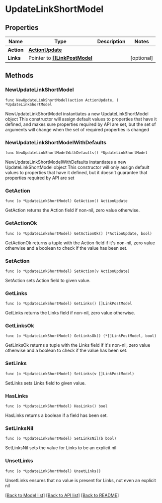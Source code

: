 # UpdateLinkShortModel

## Properties

Name | Type | Description | Notes
------------ | ------------- | ------------- | -------------
**Action** | [**ActionUpdate**](ActionUpdate.md) |  | 
**Links** | Pointer to [**[]LinkPostModel**](LinkPostModel.md) |  | [optional] 

## Methods

### NewUpdateLinkShortModel

`func NewUpdateLinkShortModel(action ActionUpdate, ) *UpdateLinkShortModel`

NewUpdateLinkShortModel instantiates a new UpdateLinkShortModel object
This constructor will assign default values to properties that have it defined,
and makes sure properties required by API are set, but the set of arguments
will change when the set of required properties is changed

### NewUpdateLinkShortModelWithDefaults

`func NewUpdateLinkShortModelWithDefaults() *UpdateLinkShortModel`

NewUpdateLinkShortModelWithDefaults instantiates a new UpdateLinkShortModel object
This constructor will only assign default values to properties that have it defined,
but it doesn't guarantee that properties required by API are set

### GetAction

`func (o *UpdateLinkShortModel) GetAction() ActionUpdate`

GetAction returns the Action field if non-nil, zero value otherwise.

### GetActionOk

`func (o *UpdateLinkShortModel) GetActionOk() (*ActionUpdate, bool)`

GetActionOk returns a tuple with the Action field if it's non-nil, zero value otherwise
and a boolean to check if the value has been set.

### SetAction

`func (o *UpdateLinkShortModel) SetAction(v ActionUpdate)`

SetAction sets Action field to given value.


### GetLinks

`func (o *UpdateLinkShortModel) GetLinks() []LinkPostModel`

GetLinks returns the Links field if non-nil, zero value otherwise.

### GetLinksOk

`func (o *UpdateLinkShortModel) GetLinksOk() (*[]LinkPostModel, bool)`

GetLinksOk returns a tuple with the Links field if it's non-nil, zero value otherwise
and a boolean to check if the value has been set.

### SetLinks

`func (o *UpdateLinkShortModel) SetLinks(v []LinkPostModel)`

SetLinks sets Links field to given value.

### HasLinks

`func (o *UpdateLinkShortModel) HasLinks() bool`

HasLinks returns a boolean if a field has been set.

### SetLinksNil

`func (o *UpdateLinkShortModel) SetLinksNil(b bool)`

 SetLinksNil sets the value for Links to be an explicit nil

### UnsetLinks
`func (o *UpdateLinkShortModel) UnsetLinks()`

UnsetLinks ensures that no value is present for Links, not even an explicit nil

[[Back to Model list]](../README.md#documentation-for-models) [[Back to API list]](../README.md#documentation-for-api-endpoints) [[Back to README]](../README.md)


